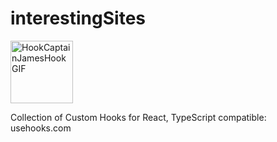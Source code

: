 # interestingSites

<img src="https://github.com/user-attachments/assets/aaabc344-8349-473d-8f6c-6c75ba1ed9ef" width="100" alt="HookCaptainJamesHookGIF">

Collection of Custom Hooks for React, TypeScript compatible: usehooks.com
